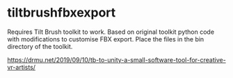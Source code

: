 # tiltbrushfbxexport
Requires Tilt Brush toolkit to work.
Based on original toolkit python code with modifications to customise FBX export.
Place the files in the bin directory of the toolkit.

https://drmu.net/2019/09/10/tb-to-unity-a-small-software-tool-for-creative-vr-artists/
